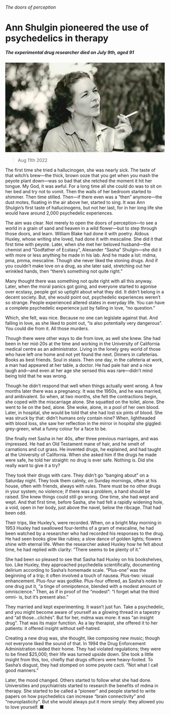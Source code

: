 ###### The doors of perception

# Ann Shulgin pioneered the use of psychedelics in therapy 

##### The experimental drug researcher died on July 9th, aged 91 

![image](images/20220813_OBP001.jpg) 

> Aug 11th 2022 

The first time she tried a hallucinogen, she was nearly sick. The taste of that witch’s brew—the thick, brown ooze that you get when you mash the peyote plant down—was so bad that she retched the moment it hit her tongue. My God, it was awful. For a long time all she could do was to sit on her bed and try not to vomit. Then the walls of her bedroom started to shimmer. Then time stilled. Then—if there even was a “then” anymore—the dust motes, floating in the air above her, started to sing. It was Ann Shulgin’s first taste of hallucinogens, but not her last, for in her long life she would have around 2,000 psychedelic experiences. 

The aim was clear. Not merely to open the doors of perception—to see a world in a grain of sand and heaven in a wild flower—but to step through those doors, and learn. William Blake had done it with poetry. Aldous Huxley, whose writing she loved, had done it with mescaline. She did it that first time with peyote. Later, when she met her beloved husband—the chemist and “Godfather of Ecstasy”, Alexander “Sasha” Shulgin—she did it with more or less anything he made in his lab. And he made a lot: mdma, pma, pmma, mescaline. Though she never liked the stoning drugs. And if you couldn’t make love on a drug, as she later said, stretching out her wrinkled hands, then “there’s something not quite right.”

Many thought there was something not quite right with all this anyway. Later, when the moral panics got going, and everyone started to agonise over ecstasy, people got so uptight about what they did. It didn’t belong in a decent society. But, she would point out, psychedelic experiences weren’t so strange. People experienced altered states in everyday life. You can have a complete psychedelic experience just by falling in love, “no question.” 

Which, she felt, was nice. Because no one can legislate against that. And falling in love, as she liked to point out, “is also potentially very dangerous”. You could die from it. All those murders. 

Though there were other ways to die from love, as well she knew. She had been in her mid-20s at the time and working in the University of California medical centre as an administrator. Living in the lonely grey world of those who have left one home and not yet found the next. Dinners in cafeterias. Books as best friends. Soul in stasis. Then one day, in the cafeteria at work, a man had appeared at her table, a doctor. He had pale hair and a nice laugh and—and even at her age she sensed this was rare—didn’t mind being told that he was wrong. 

Though he didn’t respond that well when things actually went wrong. A few months later there was a pregnancy. It was the 1950s, and he was married, and ambivalent. So when, at two months, she felt the contractions begin, she coped with the miscarriage alone. She squatted on the toilet, alone. She went to lie on the bed, alone. She woke, alone, in a pool of her own blood. Later, in hospital, she would be told that she had lost six pints of blood. She was struck by that: didn’t humans only contain nine? When, lightheaded with blood loss, she saw her reflection in the mirror in hospital she giggled: grey-green, what a funny colour for a face to be. 

She finally met Sasha in her 40s, after three previous marriages, and was impressed. He had an Old Testament mane of hair, and he smelt of carnations and cut grass. He invented drugs, he explained, and had taught at the University of California. When she asked him if the drugs he made were safe, he told her straight: no drug is ever safe. Nothing is. Did she really want to give it a try? 

They took their drugs with care. They didn’t go “banging about” on a Saturday night. They took them calmly, on Sunday mornings, often at his house, often with friends, always with rules. There must be no other drugs in your system; no violence; if there was a problem, a hand should be raised. She knew things could still go wrong. One time, she had wept and wept. And that first time, before Sasha, she had felt a rapidly widening hole, a void, open in her body, just above the navel, below the ribcage. That had been odd.

Their trips, like Huxley’s, were recorded. When, on a bright May morning in 1953 Huxley had swallowed four-tenths of a gram of mescaline, he had been watched by a researcher who had recorded his responses to the drug. He had seen books glow like rubies; a slow dance of golden lights; flowers shine with eternal life. When the researcher asked Huxley how he felt about time, he had replied with clarity: “There seems to be plenty of it.” 

She had been so pleased to see that Sasha had Huxley on his bookshelves, too. Like Huxley, they approached psychedelia scientifically, documenting delirium according to Sasha’s homemade scale. “Plus-one” was the beginning of a trip; it often involved a touch of nausea. Plus-two: visual enhancement. Plus-four was godlike. Plus-four offered, as Sasha’s notes to one drug put it, “a tinge of omnipotence, blended with a modest amount of omniscience.” Then, as if in proof of the “modest”: “I forget what the third omni- is, but it’s present also.” 

They married and kept experimenting. It wasn’t just fun. Take a psychedelic, and you might become aware of yourself as a glowing thread in a tapestry and “all those…clichés”. But for her, mdma was more: it was “an insight drug”. That was its major function. As a lay therapist, she offered it to her patients: it offered insight without self-hatred. 

Creating a new drug was, she thought, like composing new music; though not everyone liked the sound of that. In 1994 the Drug Enforcement Administration raided their home. They had violated regulations; they were to be fined $25,000; their life was turned upside down. She took a little insight from this, too, chiefly that drugs officers were heavy-footed. To Sasha’s disgust, they had stomped on some peyote cacti. “Not what I call good manners.”

Later, the mood changed. Others started to follow what she had done. Universities and psychiatrists started to research the benefits of mdma in therapy. She started to be called a “pioneer” and people started to write papers on how psychedelics can increase “brain connectivity” and “neuroplasticity”. But she would always put it more simply: they allowed you to love yourself. ■

